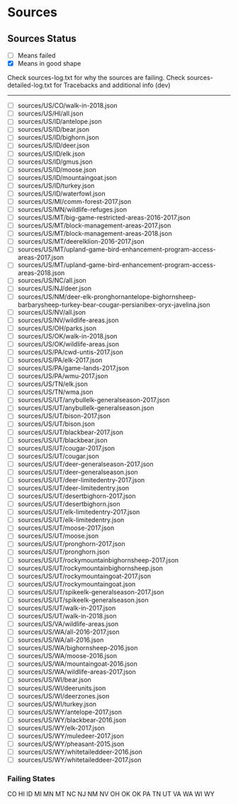 # Sources

## Sources Status

- [ ] Means failed
- [X] Means in good shape

Check sources-log.txt for why the sources are failing.
Check sources-detailed-log.txt for Tracebacks and additional info (dev)

-----------------------------

- [ ] sources/US/CO/walk-in-2018.json
- [ ] sources/US/HI/all.json
- [ ] sources/US/ID/antelope.json
- [ ] sources/US/ID/bear.json
- [ ] sources/US/ID/bighorn.json
- [ ] sources/US/ID/deer.json
- [ ] sources/US/ID/elk.json
- [ ] sources/US/ID/gmus.json
- [ ] sources/US/ID/moose.json
- [ ] sources/US/ID/mountaingoat.json
- [ ] sources/US/ID/turkey.json
- [ ] sources/US/ID/waterfowl.json
- [ ] sources/US/MI/comm-forest-2017.json
- [ ] sources/US/MN/wildlife-refuges.json
- [ ] sources/US/MT/big-game-restricted-areas-2016-2017.json
- [ ] sources/US/MT/block-management-areas-2017.json
- [ ] sources/US/MT/block-management-areas-2018.json
- [ ] sources/US/MT/deerelklion-2016-2017.json
- [ ] sources/US/MT/upland-game-bird-enhancement-program-access-areas-2017.json
- [ ] sources/US/MT/upland-game-bird-enhancement-program-access-areas-2018.json
- [ ] sources/US/NC/all.json
- [ ] sources/US/NJ/deer.json
- [ ] sources/US/NM/deer-elk-pronghornantelope-bighornsheep-barbarysheep-turkey-bear-cougar-persianibex-oryx-javelina.json
- [ ] sources/US/NV/all.json
- [ ] sources/US/NV/wildlife-areas.json
- [ ] sources/US/OH/parks.json
- [ ] sources/US/OK/walk-in-2018.json
- [ ] sources/US/OK/wildlife-areas.json
- [ ] sources/US/PA/cwd-untis-2017.json
- [ ] sources/US/PA/elk-2017.json
- [ ] sources/US/PA/game-lands-2017.json
- [ ] sources/US/PA/wmu-2017.json
- [ ] sources/US/TN/elk.json
- [ ] sources/US/TN/wma.json
- [ ] sources/US/UT/anybullelk-generalseason-2017.json
- [ ] sources/US/UT/anybullelk-generalseason.json
- [ ] sources/US/UT/bison-2017.json
- [ ] sources/US/UT/bison.json
- [ ] sources/US/UT/blackbear-2017.json
- [ ] sources/US/UT/blackbear.json
- [ ] sources/US/UT/cougar-2017.json
- [ ] sources/US/UT/cougar.json
- [ ] sources/US/UT/deer-generalseason-2017.json
- [ ] sources/US/UT/deer-generalseason.json
- [ ] sources/US/UT/deer-limitedentry-2017.json
- [ ] sources/US/UT/deer-limitedentry.json
- [ ] sources/US/UT/desertbighorn-2017.json
- [ ] sources/US/UT/desertbighorn.json
- [ ] sources/US/UT/elk-limitedentry-2017.json
- [ ] sources/US/UT/elk-limitedentry.json
- [ ] sources/US/UT/moose-2017.json
- [ ] sources/US/UT/moose.json
- [ ] sources/US/UT/pronghorn-2017.json
- [ ] sources/US/UT/pronghorn.json
- [ ] sources/US/UT/rockymountainbighornsheep-2017.json
- [ ] sources/US/UT/rockymountainbighornsheep.json
- [ ] sources/US/UT/rockymountaingoat-2017.json
- [ ] sources/US/UT/rockymountaingoat.json
- [ ] sources/US/UT/spikeelk-generalseason-2017.json
- [ ] sources/US/UT/spikeelk-generalseason.json
- [ ] sources/US/UT/walk-in-2017.json
- [ ] sources/US/UT/walk-in-2018.json
- [ ] sources/US/VA/wildlife-areas.json
- [ ] sources/US/WA/all-2016-2017.json
- [ ] sources/US/WA/all-2016.json
- [ ] sources/US/WA/bighornsheep-2016.json
- [ ] sources/US/WA/moose-2016.json
- [ ] sources/US/WA/mountaingoat-2016.json
- [ ] sources/US/WA/wildlife-areas-2017.json
- [ ] sources/US/WI/bear.json
- [ ] sources/US/WI/deerunits.json
- [ ] sources/US/WI/deerzones.json
- [ ] sources/US/WI/turkey.json
- [ ] sources/US/WY/antelope-2017.json
- [ ] sources/US/WY/blackbear-2016.json
- [ ] sources/US/WY/elk-2017.json
- [ ] sources/US/WY/muledeer-2017.json
- [ ] sources/US/WY/pheasant-2015.json
- [ ] sources/US/WY/whitetaileddeer-2016.json
- [ ] sources/US/WY/whitetaileddeer-2017.json

### Failing States

CO
HI
ID
MI
MN
MT
NC
NJ
NM
NV
OH
OK
OK
PA
TN
UT
VA
WA
WI
WY